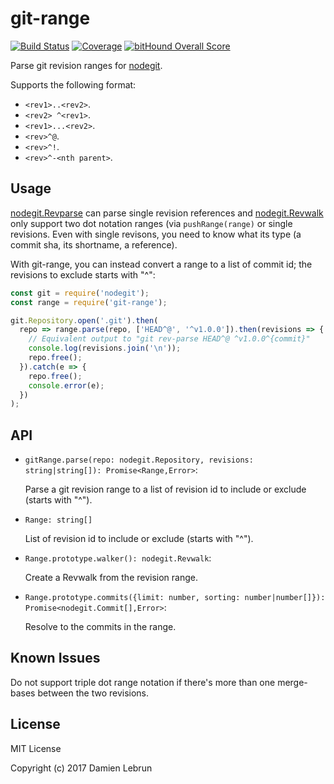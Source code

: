 # git-range

[![Build Status][ci-badge]][travis]
[![Coverage][codecov-badge]][codecov]
[![bitHound Overall Score][bithound-badge]][bithound]

Parse git revision ranges for [nodegit].

Supports the following format:

- `<rev1>..<rev2>`.
- `<rev2> ^<rev1>`.
- `<rev1>...<rev2>`.
- `<rev>^@`.
- `<rev>^!`.
- `<rev>^-<nth parent>`.


## Usage

[nodegit.Revparse] can parse single revision references and [nodegit.Revwalk] only support two dot notation ranges (via `pushRange(range)` or single revisions. Even with single revisons, you need to know what its type (a commit sha, its shortname, a reference).

With git-range, you can instead convert a range to a list of commit id; the revisions to exclude starts with "^":
```js
const git = require('nodegit');
const range = require('git-range');

git.Repository.open('.git').then(
  repo => range.parse(repo, ['HEAD^@', '^v1.0.0']).then(revisions => {
    // Equivalent output to "git rev-parse HEAD^@ ^v1.0.0^{commit}"
    console.log(revisions.join('\n'));
    repo.free();
  }).catch(e => {
    repo.free();
    console.error(e);
  })
);
```


## API

- `gitRange.parse(repo: nodegit.Repository, revisions: string|string[]): Promise<Range,Error>`:

  Parse a git revision range to a list of revision id to include or exclude (starts with "^").

- `Range: string[]`

  List of revision id to include or exclude (starts with "^").

- `Range.prototype.walker(): nodegit.Revwalk`:

  Create a Revwalk from the revision range.

- `Range.prototype.commits({limit: number, sorting: number|number[]}): Promise<nodegit.Commit[],Error>`:

  Resolve to the commits in the range.


## Known Issues

Do not support triple dot range notation if there's more than one merge-bases between the two revisions.


## License

MIT License

Copyright (c) 2017 Damien Lebrun


[nodegit]: http://www.nodegit.org/
[nodegit.Revparse]: http://www.nodegit.org/api/revparse/#single
[nodegit.Revwalk]: http://www.nodegit.org/api/revwalk/#pushRange

[travis]: https://travis-ci.org/dinoboff/git-range
[ci-badge]: https://travis-ci.org/dinoboff/git-range.svg?branch=master
[bithound]: https://www.bithound.io/github/dinoboff/git-range
[bithound-badge]: https://www.bithound.io/github/dinoboff/git-range/badges/score.svg
[codecov]: https://codecov.io/gh/dinoboff/git-range
[codecov-badge]: https://codecov.io/gh/dinoboff/git-range/branch/master/graph/badge.svg
